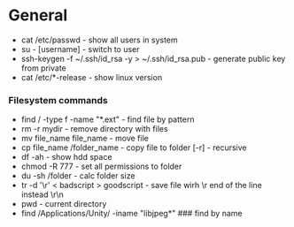 # General

* cat /etc/passwd - show all users in system
* su - [username] - switch to user
* ssh-keygen -f ~/.ssh/id_rsa -y > ~/.ssh/id_rsa.pub  - generate public key from private
* cat /etc/*-release - show linux version

### Filesystem commands
* find / -type f -name "*.ext" - find file by pattern
* rm -r mydir - remove directory with files
* mv file_name file_name - move file 
* cp file_name /folder_name - copy file to folder [-r] - recursive
* df -ah - show hdd space
* chmod -R 777 - set all permissions to folder
* du -sh /folder  - calc folder size
* tr -d '\r' < badscript   > goodscript - save file wirh \r end of the line instead \r\n
* pwd - current directory
* find /Applications/Unity/ -iname "libjpeg*" ### find by name
